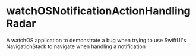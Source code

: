 # watchOSNotificationActionHandlingRadar
A watchOS application to demonstrate a bug when trying to use SwiftUI's NavigationStack to navigate when handling a notification
